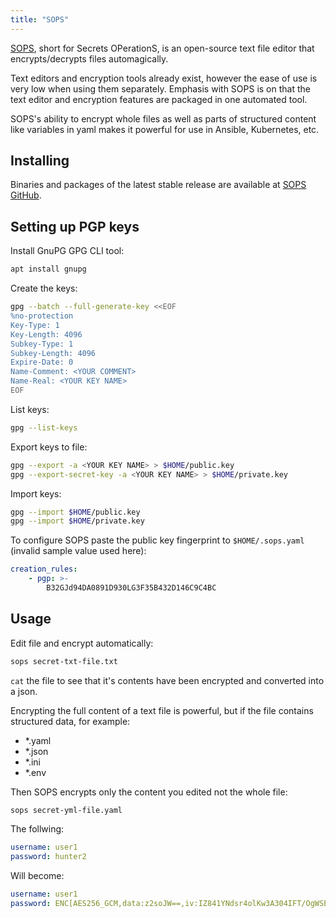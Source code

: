 ```yaml
---
title: "SOPS"
---
```


[SOPS](https://github.com/mozilla/sops), short for Secrets OPerationS, is an open-source text file editor that encrypts/decrypts files automagically.

Text editors and encryption tools already exist, however the ease of use is very low when using them separately. Emphasis with SOPS is on that the text editor and encryption features are packaged in one automated tool.

SOPS's ability to encrypt whole files as well as parts of structured content like variables in yaml makes it powerful for use in Ansible, Kubernetes, etc.

## Installing

Binaries and packages of the latest stable release are available at [SOPS GitHub](https://github.com/mozilla/sops/releases).

## Setting up PGP keys

Install GnuPG GPG CLI tool:

```bash
apt install gnupg
```

Create the keys:

```bash
gpg --batch --full-generate-key <<EOF
%no-protection
Key-Type: 1
Key-Length: 4096
Subkey-Type: 1
Subkey-Length: 4096
Expire-Date: 0
Name-Comment: <YOUR COMMENT>
Name-Real: <YOUR KEY NAME>
EOF
```

List keys:

```bash
gpg --list-keys
```

Export keys to file:

```bash
gpg --export -a <YOUR KEY NAME> > $HOME/public.key
gpg --export-secret-key -a <YOUR KEY NAME> > $HOME/private.key
```

Import keys:

```bash
gpg --import $HOME/public.key
gpg --import $HOME/private.key
```

To configure SOPS paste the public key fingerprint to `$HOME/.sops.yaml` (invalid sample value used here):

```yaml
creation_rules:
    - pgp: >-
        B32GJd94DA0891D930LG3F35B432D146C9C4BC
```

## Usage

Edit file and encrypt automatically:

```bash
sops secret-txt-file.txt
```

`cat` the file to see that it's contents have been encrypted and converted into a json.

Encrypting the full content of a text file is powerful, but if the file contains structured data, for example:

- *.yaml
- *.json
- *.ini
- *.env

Then SOPS encrypts only the content you edited not the whole file:

```bash
sops secret-yml-file.yaml
```

The follwing:

```yaml
username: user1
password: hunter2
```

Will become:

```yaml
username: user1
password: ENC[AES256_GCM,data:z2soJW==,iv:IZ841YNdsr4olKw3A304IFT/OgWSEqkrO29s=,tag:bRJHVasldDFfgOjQGkEi==,type:str]
```
